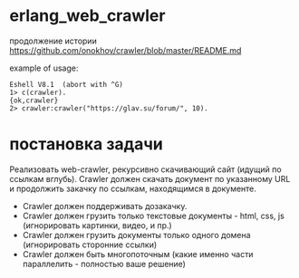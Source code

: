 # erlang_web_crawler

продолжение истории <https://github.com/onokhov/crawler/blob/master/README.md>

example of usage:
```
Eshell V8.1  (abort with ^G)
1> с(crawler).
{ok,crawler}
2> crawler:crawler("https://glav.su/forum/", 10).
```


# постановка задачи


Реализовать web-crawler, рекурсивно скачивающий сайт (идущий по ссылкам вглубь). Crawler должен скачать документ по указанному URL и продолжить закачку по ссылкам, находящимся в документе.
 - Crawler должен поддерживать дозакачку.
 - Crawler должен грузить только текстовые документы -   html, css, js (игнорировать картинки, видео, и пр.)
 - Crawler должен грузить документы только одного домена (игнорировать сторонние ссылки)
 - Crawler должен быть многопоточным (какие именно части параллелить - полностью ваше решение)

